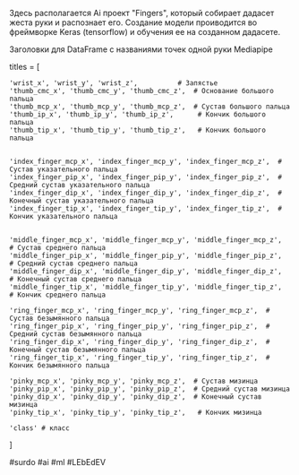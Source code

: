 Здесь располагается Ai проект "Fingers", который собирает дадасет жеста руки и распознает его.
Создание модели проиводится во фреймворке Keras (tensorflow) и обучения ее на созданном дадасете.

Заголовки для DataFrame с названиями точек одной руки Mediapipe
 
titles = [

    'wrist_x', 'wrist_y', 'wrist_z',          # Запястье    
    'thumb_cmc_x', 'thumb_cmc_y', 'thumb_cmc_z',  # Основание большого пальца
    'thumb_mcp_x', 'thumb_mcp_y', 'thumb_mcp_z',  # Сустав большого пальца
    'thumb_ip_x', 'thumb_ip_y', 'thumb_ip_z',      # Кончик большого пальца
    'thumb_tip_x', 'thumb_tip_y', 'thumb_tip_z',   # Кончик большого пальца
    

    'index_finger_mcp_x', 'index_finger_mcp_y', 'index_finger_mcp_z',  # Сустав указательного пальца
    'index_finger_pip_x', 'index_finger_pip_y', 'index_finger_pip_z',  # Средний сустав указательного пальца
    'index_finger_dip_x', 'index_finger_dip_y', 'index_finger_dip_z',  # Конечный сустав указательного пальца
    'index_finger_tip_x', 'index_finger_tip_y', 'index_finger_tip_z',  # Кончик указательного пальца
    

    'middle_finger_mcp_x', 'middle_finger_mcp_y', 'middle_finger_mcp_z',  # Сустав среднего пальца
    'middle_finger_pip_x', 'middle_finger_pip_y', 'middle_finger_pip_z',  # Средний сустав среднего пальца
    'middle_finger_dip_x', 'middle_finger_dip_y', 'middle_finger_dip_z',  # Конечный сустав среднего пальца
    'middle_finger_tip_x', 'middle_finger_tip_y', 'middle_finger_tip_z',  # Кончик среднего пальца

    'ring_finger_mcp_x', 'ring_finger_mcp_y', 'ring_finger_mcp_z',  # Сустав безымянного пальца
    'ring_finger_pip_x', 'ring_finger_pip_y', 'ring_finger_pip_z',  # Средний сустав безымянного пальца
    'ring_finger_dip_x', 'ring_finger_dip_y', 'ring_finger_dip_z',  # Конечный сустав безымянного пальца
    'ring_finger_tip_x', 'ring_finger_tip_y', 'ring_finger_tip_z',  # Кончик безымянного пальца

    'pinky_mcp_x', 'pinky_mcp_y', 'pinky_mcp_z',  # Сустав мизинца
    'pinky_pip_x', 'pinky_pip_y', 'pinky_pip_z',  # Средний сустав мизинца
    'pinky_dip_x', 'pinky_dip_y', 'pinky_dip_z',  # Конечный сустав мизинца
    'pinky_tip_x', 'pinky_tip_y', 'pinky_tip_z',   # Кончик мизинца

    'class' # класс
]


#surdo #ai #ml #LEbEdEV
